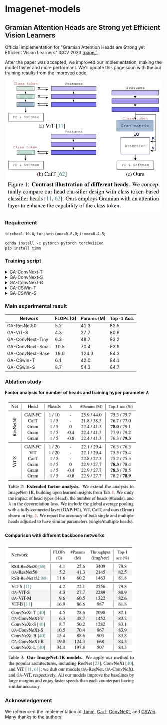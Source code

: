 # Imagenet-models

## Gramian Attention Heads are Strong yet Efficient Vision Learners

Official implementation for "Gramian Attention Heads are Strong yet Efficient Vision Learners" ICCV 2023 [[paper]](https://openaccess.thecvf.com/content/ICCV2023/papers/Ryu_Gramian_Attention_Heads_are_Strong_yet_Efficient_Vision_Learners_ICCV_2023_paper.pdf)

After the paper was accepted, we improved our implementation, making the model faster and more performant.
We'll update this page soon with the our training results from the improved code.

<img src="img/GA_concept.png" width="500">

### Requirement

`torch>=1.10.0`; `torchvision>=0.8.0`; `timm>=0.4.5`;
```
conda install -c pytorch pytorch torchvision 
pip install timm
```

### Training script

<details>
<summary>GA-ConvNext-T</summary>
 
```bash
python3 -m torch.distributed.launch --nproc_per_node=2 --master_port=12345 train.py your_imageNet_root -b 128 --grad-accumulation 4 --smoothing 0.1 --bce-loss --opt lamb --opt-eps 1e-8 --momentum 0.8 --weight-decay 0.05 --sched cosine --epochs 300 --lr 5e-3 --warmup-lr 1e-6 --sched cosine -j 8 --amp --channels-last --model ga_convnext_tiny --GA_lam -0.8 --drop-path .2
```

</details>

<details>
<summary>GA-ConvNext-S</summary>
 
```bash
python3 -m torch.distributed.launch --nproc_per_node=2 --master_port=12345 train.py your_imageNet_root -b 128 --grad-accumulation 4 --smoothing 0.1 --bce-loss --opt lamb --opt-eps 1e-8 --momentum 0.8 --weight-decay 0.05 --sched cosine --epochs 300 --lr 5e-3 --warmup-lr 1e-6 --sched cosine -j 8 --amp --channels-last --model ga_convnext_small --GA_lam -0.8 --drop-path .4
```

</details>

<details>
<summary>GA-ConvNext-B</summary>
 
```bash
python3 -m torch.distributed.launch --nproc_per_node=2 --master_port=12345 train.py your_imageNet_root -b 128 --grad-accumulation 4 --smoothing 0.1 --bce-loss --opt lamb --opt-eps 1e-8 --momentum 0.8 --weight-decay 0.05 --sched cosine --epochs 300 --lr 5e-3 --warmup-lr 1e-6 --sched cosine -j 8 --amp --channels-last --model ga_convnext_base --GA_lam -0.8 --drop-path .5
```

</details>

<details>
<summary>GA-CSWin-T</summary>
 
```bash
python3 -m torch.distributed.launch --nproc_per_node=2 --master_port=12341 train.py your_imageNet_root -b 128 --grad-accumulation 4 --smoothing 0.1 --bce-loss --opt lamb --opt-eps 1e-8 --momentum 0.8 --weight-decay 0.05 --sched cosine --epochs 300 --lr 2e-3 --warmup-lr 1e-6 --sched cosine -j 8 --amp --channels-last --model ga_CSWin_64_12211_tiny_224 --GA_lam -0.8 --drop-path .2
```
  
</details>

<details>
<summary>GA-CSWin-S</summary>
 
```bash
python3 -m torch.distributed.launch --nproc_per_node=2 --master_port=12341 train.py your_imageNet_root -b 128 --grad-accumulation 4 --smoothing 0.1 --bce-loss --opt lamb --opt-eps 1e-8 --momentum 0.8 --weight-decay 0.05 --sched cosine --epochs 300 --lr 2e-3 --warmup-lr 1e-6 --sched cosine -j 8 --amp --channels-last --model ga_CSWin_64_24322_small_224 --GA_lam -0.8 --drop-path .4
```

</details>

### Main experimental result

| Network | FLOPs (G) | Params (M) | Top-1 Acc.|
| ------- | --------- | ---------- | --------- | 
| GA-ResNet50 | 5.2 | 41.3 | 82.5 |
| GA-ViT-S | 4.3 | 27.7 | 80.9 |
| GA-ConvNext-Tiny | 6.3 | 48.7 | 83.2 |
| GA-ConvNext-Small | 10.5 | 70.4 | 83.9 |
| GA-ConvNext-Base | 19.0 | 124.3 | 84.3 |
| GA-CSwin-T | 6.1 | 42.0 | 84.1 |
| GA-CSwin-S | 8.7 | 54.3 | 84.7 |

### Ablation study

**Factor analysis for number of heads and training hyper parameter $\lambda$**

<img src="img/GA_abl1.png" width="420"> 

**Comparison with different backbone networks**

<img src="img/GA_abl2.png" width="420">

### Acknowledgement

We referenced the implementation of [Timm](https://github.com/huggingface/pytorch-image-models), [CaiT](https://github.com/facebookresearch/deit/blob/main/README_cait.md), [ConvNeXt](https://github.com/facebookresearch/ConvNeXt), and [CSWin](https://github.com/microsoft/CSWin-Transformer). Many thanks to the authors.
